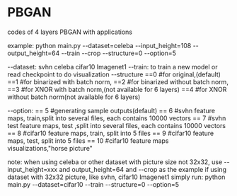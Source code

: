 # PBGAN

codes of 4 layers PBGAN with applications

example:
python main.py --dataset=celeba --input_height=108 --output_height=64 --train --crop --structure=0 --option=5

--dataset: svhn celeba cifar10 Imagenet1 
--train: to train a new model or read checkpoint to do visualization
--structure  ==0 #for original,(default)
             ==1 #for binarized with batch norm,
             ==2 #for binarized without batch norm,
             ==3 #for XNOR with batch norm,(not available for 6 layers)
             ==4 #for XNOR without batch norm(not available for 6 layers)

--option: == 5  #generating sample outputs(default)
          == 6  #svhn feature maps, train,split into several files, each contains 10000 vectors
          == 7  #svhn test feature maps, test ,split into several files, each contains 10000 vectors
          == 8  #cifar10 feature maps, train, split into 5 files
          == 9  #cifar10 feature maps, test, split into 5 files
          == 10 #cifar10 feature maps visualizations,"horse picture"

note: when using celeba or other dataset with picture size not 32x32, 
        use --input_height=xxx and output_height=64 and --crop as the example
if using dataset with 32x32 picture, like svhn, cifar10 Imagenet1
simply run:
python main.py --dataset=cifar10 --train --structure=0 --option=5        

